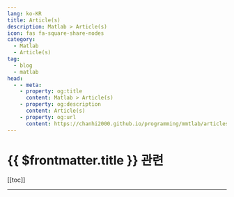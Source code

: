 ```yaml
---
lang: ko-KR
title: Article(s)
description: Matlab > Article(s)
icon: fas fa-square-share-nodes
category: 
  - Matlab
  - Article(s)
tag: 
  - blog
  - matlab
head:
  - - meta:
    - property: og:title
      content: Matlab > Article(s)
    - property: og:description
      content: Article(s)
    - property: og:url
      content: https://chanhi2000.github.io/programming/mmtlab/articles/
---
```


# {{ $frontmatter.title }} 관련

[[toc]]

---

<TagLinks />
